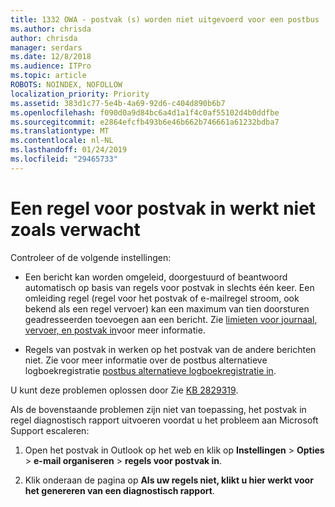 ```yaml
---
title: 1332 OWA - postvak (s) worden niet uitgevoerd voor een postbus
ms.author: chrisda
author: chrisda
manager: serdars
ms.date: 12/8/2018
ms.audience: ITPro
ms.topic: article
ROBOTS: NOINDEX, NOFOLLOW
localization_priority: Priority
ms.assetid: 383d1c77-5e4b-4a69-92d6-c404d890b6b7
ms.openlocfilehash: f090d0a9d84bc6a4d1a1f4c0af55102d4b0ddfbe
ms.sourcegitcommit: e2864efcfb493b6e46b662b746661a61232bdba7
ms.translationtype: MT
ms.contentlocale: nl-NL
ms.lasthandoff: 01/24/2019
ms.locfileid: "29465733"
---
```

# <a name="an-inbox-rule-doesnt-work-as-expected"></a>Een regel voor postvak in werkt niet zoals verwacht

Controleer of de volgende instellingen:
  
- Een bericht kan worden omgeleid, doorgestuurd of beantwoord automatisch op basis van regels voor postvak in slechts één keer. Een omleiding regel (regel voor het postvak of e-mailregel stroom, ook bekend als een regel vervoer) kan een maximum van tien doorsturen geadresseerden toevoegen aan een bericht. Zie [limieten voor journaal, vervoer, en postvak in](https://docs.microsoft.com/office365/servicedescriptions/exchange-online-service-description/exchange-online-limits)voor meer informatie.
    
- Regels van postvak in werken op het postvak van de andere berichten niet. Zie voor meer informatie over de postbus alternatieve logboekregistratie [postbus alternatieve logboekregistratie in](https://docs.microsoft.com/Exchange/security-and-compliance/journaling/journaling#alternate-journaling-mailbox).
    
U kunt deze problemen oplossen door Zie [KB 2829319](https://support.microsoft.com/kb/2829319).
  
Als de bovenstaande problemen zijn niet van toepassing, het postvak in regel diagnostisch rapport uitvoeren voordat u het probleem aan Microsoft Support escaleren:
  
1. Open het postvak in Outlook op het web en klik op **Instellingen** \> **Opties** \> **e-mail organiseren** \> **regels voor postvak in**.
    
2. Klik onderaan de pagina op **Als uw regels niet, klikt u hier werkt voor het genereren van een diagnostisch rapport**.
    

